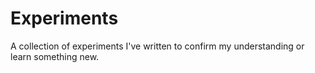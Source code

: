 # Experiments

A collection of experiments I've written to confirm my understanding or learn something new.
